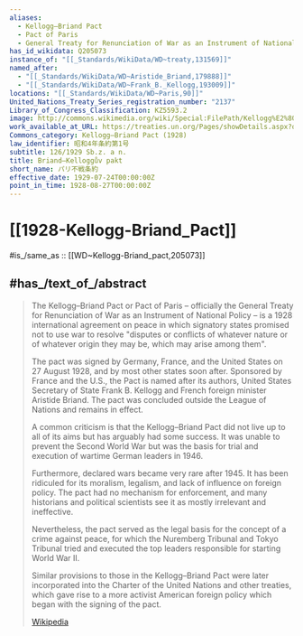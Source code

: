 ```yaml
---
aliases:
  - Kellogg–Briand Pact
  - Pact of Paris
  - General Treaty for Renunciation of War as an Instrument of National Policy
has_id_wikidata: Q205073
instance_of: "[[_Standards/WikiData/WD~treaty,131569]]"
named_after:
  - "[[_Standards/WikiData/WD~Aristide_Briand,179888]]"
  - "[[_Standards/WikiData/WD~Frank_B._Kellogg,193009]]"
locations: "[[_Standards/WikiData/WD~Paris,90]]"
United_Nations_Treaty_Series_registration_number: "2137"
Library_of_Congress_Classification: KZ5593.2
image: http://commons.wikimedia.org/wiki/Special:FilePath/Kellogg%E2%80%93Briand%20Pact%20%281928%29.jpg
work_available_at_URL: https://treaties.un.org/Pages/showDetails.aspx?objid=0800000280168041
Commons_category: Kellogg–Briand Pact (1928)
law_identifier: 昭和4年条約第1号
subtitle: 126/1929 Sb.z. a n.
title: Briand–Kelloggův pakt
short_name: パリ不戦条約
effective_date: 1929-07-24T00:00:00Z
point_in_time: 1928-08-27T00:00:00Z
---
```


# [[1928-Kellogg-Briand_Pact]] 

#is_/same_as :: [[WD~Kellogg-Briand_pact,205073]] 

## #has_/text_of_/abstract 

> The Kellogg–Briand Pact or Pact of Paris – 
> officially the General Treaty for Renunciation of War as an Instrument of National Policy – 
> is a 1928 international agreement on peace in which signatory states promised 
> not to use war to resolve "disputes or conflicts of whatever nature 
> or of whatever origin they may be, which may arise among them". 
> 
> The pact was signed by Germany, France, and the United States 
> on 27 August 1928, and by most other states soon after. 
> Sponsored by France and the U.S., the Pact is named after its authors, 
> United States Secretary of State Frank B. Kellogg 
> and French foreign minister Aristide Briand. 
> The pact was concluded outside the League of Nations and remains in effect.
>
> A common criticism is that the Kellogg–Briand Pact did not live up to all of its aims 
> but has arguably had some success. 
> It was unable to prevent the Second World War 
> but was the basis for trial and execution of wartime German leaders in 1946. 
> 
> Furthermore, declared wars became very rare after 1945. 
> It has been ridiculed for its moralism, legalism, and lack of influence on foreign policy. 
> The pact had no mechanism for enforcement, and 
> many historians and political scientists see it as mostly irrelevant and ineffective. 
> 
> Nevertheless, the pact served as the legal basis 
> for the concept of a crime against peace, 
> for which the Nuremberg Tribunal and Tokyo Tribunal tried 
> and executed the top leaders responsible for starting World War II.
>
> Similar provisions to those in the Kellogg–Briand Pact 
> were later incorporated into the Charter of the United Nations and other treaties, 
> which gave rise to a more activist American foreign policy which began with the signing of the pact.
>
> [Wikipedia](https://en.wikipedia.org/wiki/Kellogg%E2%80%93Briand%20Pact) 

